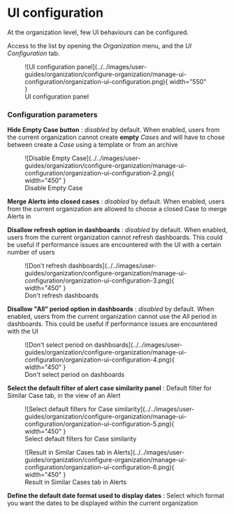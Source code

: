 # UI configuration

At the organization level, few UI behaviours can be configured.

Access to the list by opening the *Organization* menu, and the *UI Configuration* tab.

<figure markdown>
  ![UI configuration panel](../../images/user-guides/organization/configure-organization/manage-ui-configuration/organization-ui-configuration.png){ width="550" }
  <figcaption>UI configuration panel</figcaption>
</figure>

### Configuration parameters

**Hide Empty Case button**
  : *disabled* by default. When enabled, users from the current organization cannot create **empty** *Cases* and will have to chose between create a *Case* using a template or from an archive

<figure markdown>
  ![Disable Empty Case](../../images/user-guides/organization/configure-organization/manage-ui-configuration/organization-ui-configuration-2.png){ width="450" }
  <figcaption>Disable Empty Case</figcaption>
</figure>

**Merge Alerts into closed cases**
  : *disabled* by default. When enabled, users from the current organization are allowed to choose a closed Case to merge Alerts in


**Disallow refresh option in dashboards**
  : *disabled* by default. When enabled, users from the current organization cannot refresh dashboards. This could be useful if performance issues are encountered with the UI with a certain number of users

<figure markdown>
  ![Don't refresh dashboards](../../images/user-guides/organization/configure-organization/manage-ui-configuration/organization-ui-configuration-3.png){ width="450" }
  <figcaption>Don't refresh dashboards</figcaption>
</figure>


**Disallow "All" period option in dashboards**
  : *disabled* by default. When enabled, users from the current organization cannot use the *All* period in dashboards. This could be useful if performance issues are encountered with the UI

<figure markdown>
  ![Don't select period on dashboards](../../images/user-guides/organization/configure-organization/manage-ui-configuration/organization-ui-configuration-4.png){ width="450" }
  <figcaption>Don't select period on dashboards</figcaption>
</figure>

**Select the default filter of alert case similarity panel**
  : Default filter for Similar Case tab, in the view of an Alert

<figure markdown>
  ![Select default filters for Case similarity](../../images/user-guides/organization/configure-organization/manage-ui-configuration/organization-ui-configuration-5.png){ width="450" }
  <figcaption>Select default filters for Case similarity</figcaption>
</figure>

<figure markdown>
  ![Result in Similar Cases tab in Alerts](../../images/user-guides/organization/configure-organization/manage-ui-configuration/organization-ui-configuration-6.png){ width="450" }
  <figcaption>Result in Similar Cases tab in Alerts</figcaption>
</figure>

**Define the default date format used to display dates**
  : Select which format you want the dates to be displayed within the current organization